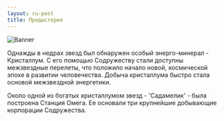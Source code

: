 ```yaml
---
layout: ru-post
title: Предыстория
---
```


![Banner](http://gamerotor.com/images_ldu/events/event_sectors_ww400_hh150.jpg)

Однажды в недрах звезд был обнаружен особый энерго-минерал - Кристаллум. С его помощью Содружеству стали доступны межзвездные перелеты, что положило начало новой, космической эпохе в развитии человечества. Добыча кристаллума быстро стала основой межзвездной энергетики.

Около одной из богатых кристаллумом звезд - 'Садамелик' - была построена Станция Омега. Ее основали три крупнейшие добывающие корпорации Содружества.
